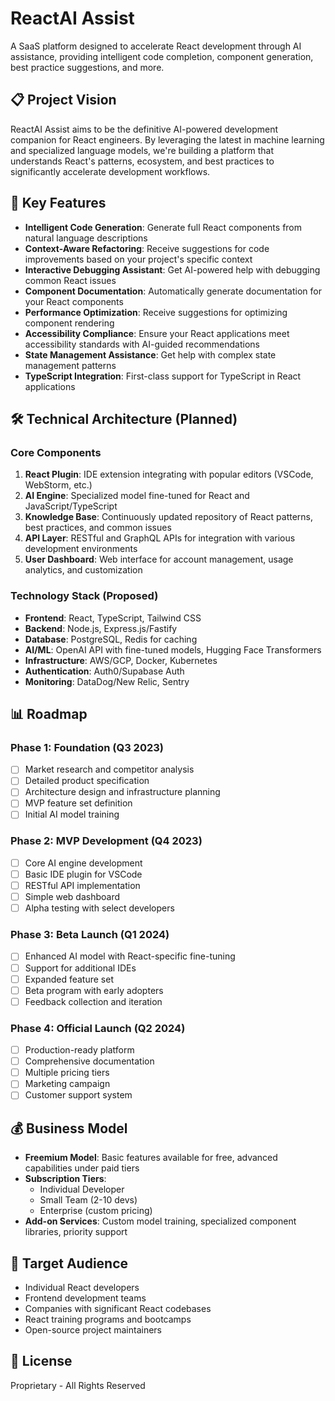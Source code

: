 # ReactAI Assist

A SaaS platform designed to accelerate React development through AI assistance, providing intelligent code completion, component generation, best practice suggestions, and more.

## 📋 Project Vision

ReactAI Assist aims to be the definitive AI-powered development companion for React engineers. By leveraging the latest in machine learning and specialized language models, we're building a platform that understands React's patterns, ecosystem, and best practices to significantly accelerate development workflows.

## 🚀 Key Features

- **Intelligent Code Generation**: Generate full React components from natural language descriptions
- **Context-Aware Refactoring**: Receive suggestions for code improvements based on your project's specific context
- **Interactive Debugging Assistant**: Get AI-powered help with debugging common React issues
- **Component Documentation**: Automatically generate documentation for your React components
- **Performance Optimization**: Receive suggestions for optimizing component rendering
- **Accessibility Compliance**: Ensure your React applications meet accessibility standards with AI-guided recommendations
- **State Management Assistance**: Get help with complex state management patterns
- **TypeScript Integration**: First-class support for TypeScript in React applications

## 🛠️ Technical Architecture (Planned)

### Core Components

1. **React Plugin**: IDE extension integrating with popular editors (VSCode, WebStorm, etc.)
2. **AI Engine**: Specialized model fine-tuned for React and JavaScript/TypeScript 
3. **Knowledge Base**: Continuously updated repository of React patterns, best practices, and common issues
4. **API Layer**: RESTful and GraphQL APIs for integration with various development environments
5. **User Dashboard**: Web interface for account management, usage analytics, and customization

### Technology Stack (Proposed)

- **Frontend**: React, TypeScript, Tailwind CSS
- **Backend**: Node.js, Express.js/Fastify
- **Database**: PostgreSQL, Redis for caching
- **AI/ML**: OpenAI API with fine-tuned models, Hugging Face Transformers
- **Infrastructure**: AWS/GCP, Docker, Kubernetes
- **Authentication**: Auth0/Supabase Auth
- **Monitoring**: DataDog/New Relic, Sentry

## 📊 Roadmap

### Phase 1: Foundation (Q3 2023)
- [ ] Market research and competitor analysis
- [ ] Detailed product specification
- [ ] Architecture design and infrastructure planning
- [ ] MVP feature set definition
- [ ] Initial AI model training

### Phase 2: MVP Development (Q4 2023)
- [ ] Core AI engine development
- [ ] Basic IDE plugin for VSCode
- [ ] RESTful API implementation
- [ ] Simple web dashboard
- [ ] Alpha testing with select developers

### Phase 3: Beta Launch (Q1 2024)
- [ ] Enhanced AI model with React-specific fine-tuning
- [ ] Support for additional IDEs
- [ ] Expanded feature set
- [ ] Beta program with early adopters
- [ ] Feedback collection and iteration

### Phase 4: Official Launch (Q2 2024)
- [ ] Production-ready platform
- [ ] Comprehensive documentation
- [ ] Multiple pricing tiers
- [ ] Marketing campaign
- [ ] Customer support system

## 💰 Business Model

- **Freemium Model**: Basic features available for free, advanced capabilities under paid tiers
- **Subscription Tiers**:
  - Individual Developer
  - Small Team (2-10 devs)
  - Enterprise (custom pricing)
- **Add-on Services**: Custom model training, specialized component libraries, priority support

## 👥 Target Audience

- Individual React developers
- Frontend development teams
- Companies with significant React codebases
- React training programs and bootcamps
- Open-source project maintainers

## 📝 License

Proprietary - All Rights Reserved 